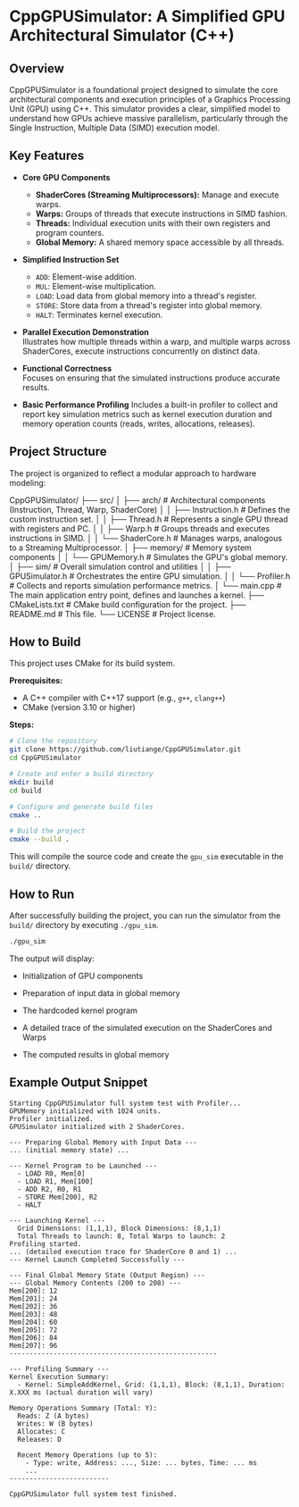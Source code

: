 # CppGPUSimulator: A Simplified GPU Architectural Simulator (C++)

## Overview

CppGPUSimulator is a foundational project designed to simulate the core architectural components and execution principles of a Graphics Processing Unit (GPU) using C++. This simulator provides a clear, simplified model to understand how GPUs achieve massive parallelism, particularly through the Single Instruction, Multiple Data (SIMD) execution model.

## Key Features

- **Core GPU Components**  
  - **ShaderCores (Streaming Multiprocessors):** Manage and execute warps.  
  - **Warps:** Groups of threads that execute instructions in SIMD fashion.  
  - **Threads:** Individual execution units with their own registers and program counters.  
  - **Global Memory:** A shared memory space accessible by all threads.

- **Simplified Instruction Set**  
  - `ADD`: Element-wise addition.  
  - `MUL`: Element-wise multiplication.  
  - `LOAD`: Load data from global memory into a thread's register.  
  - `STORE`: Store data from a thread's register into global memory.  
  - `HALT`: Terminates kernel execution.

- **Parallel Execution Demonstration**  
  Illustrates how multiple threads within a warp, and multiple warps across ShaderCores, execute instructions concurrently on distinct data.

- **Functional Correctness**  
  Focuses on ensuring that the simulated instructions produce accurate results.

- **Basic Performance Profiling**
  Includes a built-in profiler to collect and report key simulation metrics such as kernel execution duration and memory operation counts (reads, writes, allocations, releases).

## Project Structure

The project is organized to reflect a modular approach to hardware modeling:


CppGPUSimulator/
├── src/
│   ├── arch/               # Architectural components (Instruction, Thread, Warp, ShaderCore)
│   │   ├── Instruction.h   # Defines the custom instruction set.
│   │   ├── Thread.h        # Represents a single GPU thread with registers and PC.
│   │   ├── Warp.h          # Groups threads and executes instructions in SIMD.
│   │   └── ShaderCore.h    # Manages warps, analogous to a Streaming Multiprocessor.
│   ├── memory/             # Memory system components
│   │   └── GPUMemory.h     # Simulates the GPU's global memory.
│   ├── sim/                # Overall simulation control and utilities
│   │   ├── GPUSimulator.h  # Orchestrates the entire GPU simulation.
│   │   └── Profiler.h      # Collects and reports simulation performance metrics.
│   └── main.cpp            # The main application entry point, defines and launches a kernel.
├── CMakeLists.txt          # CMake build configuration for the project.
├── README.md               # This file.
└── LICENSE                 # Project license.


## How to Build

This project uses CMake for its build system.

**Prerequisites:**
- A C++ compiler with C++17 support (e.g., `g++`, `clang++`)  
- CMake (version 3.10 or higher)

**Steps:**

```bash
# Clone the repository
git clone https://github.com/liutiange/CppGPUSimulator.git
cd CppGPUSimulator

# Create and enter a build directory
mkdir build
cd build

# Configure and generate build files
cmake ..

# Build the project
cmake --build . 
```

This will compile the source code and create the `gpu_sim` executable in the `build/` directory.

## How to Run

After successfully building the project, you can run the simulator from the `build/` directory by executing `./gpu_sim`.

```bash
./gpu_sim
```

The output will display:

- Initialization of GPU components

- Preparation of input data in global memory

- The hardcoded kernel program

- A detailed trace of the simulated execution on the ShaderCores and Warps

- The computed results in global memory

## Example Output Snippet

```
Starting CppGPUSimulator full system test with Profiler...
GPUMemory initialized with 1024 units.
Profiler initialized.
GPUSimulator initialized with 2 ShaderCores.

--- Preparing Global Memory with Input Data ---
... (initial memory state) ...

--- Kernel Program to be Launched ---
  - LOAD R0, Mem[0]
  - LOAD R1, Mem[100]
  - ADD R2, R0, R1
  - STORE Mem[200], R2
  - HALT

--- Launching Kernel ---
  Grid Dimensions: (1,1,1), Block Dimensions: (8,1,1)
  Total Threads to launch: 8, Total Warps to launch: 2
Profiling started.
... (detailed execution trace for ShaderCore 0 and 1) ...
--- Kernel Launch Completed Successfully ---

--- Final Global Memory State (Output Region) ---
--- Global Memory Contents (200 to 208) ---
Mem[200]: 12
Mem[201]: 24
Mem[202]: 36
Mem[203]: 48
Mem[204]: 60
Mem[205]: 72
Mem[206]: 84
Mem[207]: 96
----------------------------------------------------

--- Profiling Summary ---
Kernel Execution Summary:
  - Kernel: SimpleAddKernel, Grid: (1,1,1), Block: (8,1,1), Duration: X.XXX ms (actual duration will vary)

Memory Operations Summary (Total: Y):
  Reads: Z (A bytes)
  Writes: W (B bytes)
  Allocates: C
  Releases: D

  Recent Memory Operations (up to 5):
    - Type: write, Address: ..., Size: ... bytes, Time: ... ms
    ...
-------------------------

CppGPUSimulator full system test finished.

```
